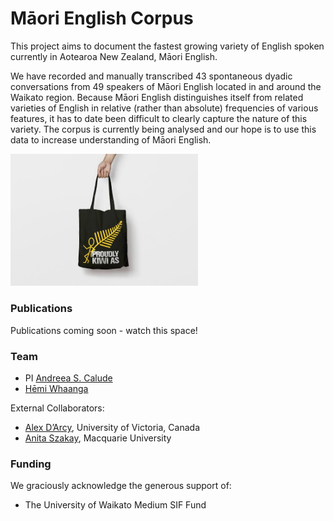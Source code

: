 # Māori English Corpus

This project aims to document the fastest growing variety of English spoken currently in Aotearoa New Zealand, Māori English. 

We have recorded and manually transcribed 43 spontaneous dyadic conversations from 49 speakers of Māori English located in and around the Waikato region. Because Māori English distinguishes itself from related varieties of English in relative (rather than absolute) frequencies of various features, it has to date been difficult to clearly capture the nature of this variety. The corpus is currently being analysed and our hope is to use this data to increase understanding of Māori English.

<img src="../pics/bag.JPG" alt="PakNSave Bag featuring the text 'Proudly Kiwi as'" width="300"/>

### Publications

Publications coming soon - watch this space!

### Team

- PI [Andreea S. Calude](https://www.calude.net/andreea/)
- [Hēmi Whaanga](https://www.waikato.ac.nz/fmis/about/staff/hemi)

External Collaborators:

- [Alex D’Arcy](https://www.uvic.ca/humanities/linguistics/people/faculty/darcyalexandra.php), University of Victoria, Canada
- [Anita Szakay](https://researchers.mq.edu.au/en/persons/anita-szakay), Macquarie University

### Funding

We graciously acknowledge the generous support of:

- The University of Waikato Medium SIF Fund
